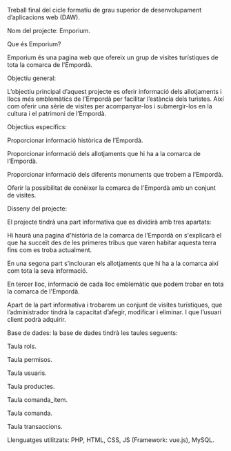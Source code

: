 Treball final del cicle formatiu de grau superior de desenvolupament d’aplicacions web (DAW). 

Nom del projecte: Emporium. 

Que és Emporium? 

Emporium és una pagina web que ofereix un grup de visites turístiques de tota la comarca de l'Empordà.  

Objectiu general: 

L’objectiu principal d’aquest projecte es oferir informació dels allotjaments i llocs més emblemàtics de l'Empordà per facilitar l’estància dels turistes. Així com oferir una sèrie de visites per acompanyar-los i submergir-los en la cultura i el patrimoni de l’Empordà. 

Objectius específics: 

Proporcionar informació històrica de l’Empordà. 

Proporcionar informació dels allotjaments que hi ha a la comarca de l’Empordà. 

Proporcionar informació dels diferents monuments que trobem a l’Empordà. 

Oferir la possibilitat de conèixer la comarca de l'Empordà amb un conjunt de visites. 

Disseny del projecte: 

El projecte tindrà una part informativa que es dividirà amb tres apartats: 

Hi haurà una pagina d'història de la comarca de l’Empordà on s'explicarà el que ha succeït des de les primeres tribus que varen habitar aquesta terra fins com es troba actualment. 

En una segona part s’inclouran els allotjaments que hi ha a la comarca així com  tota la seva informació. 

En tercer lloc,  informació de cada lloc emblemàtic que podem trobar en tota la comarca de l'Empordà. 

Apart de la part informativa i trobarem un conjunt de visites turístiques, que l’administrador tindrà la capacitat d’afegir, modificar i eliminar.  I que l’usuari client podrà adquirir. 

Base de dades: la base de dades tindrà les taules seguents: 

Taula rols. 

Taula permisos. 

Taula usuaris. 

Taula productes. 

Taula comanda_item. 

Taula comanda. 

Taula transaccions. 

Llenguatges utilitzats: PHP, HTML, CSS, JS (Framework: vue.js), MySQL. 